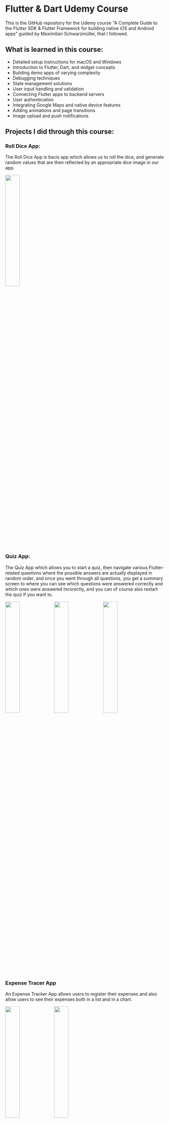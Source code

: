 # Flutter & Dart Udemy Course 

This is the GitHub repository for the Udemy course "A Complete Guide to the Flutter SDK & Flutter Framework for building native iOS and Android apps" guided by Maximilian Schwarzmüller, that I followed.

## What is learned in this course:
- Detailed setup instructions for macOS and Windows
- Introduction to Flutter, Dart, and widget concepts
- Building demo apps of varying complexity
- Debugging techniques
- State management solutions
- User input handling and validation
- Connecting Flutter apps to backend servers
- User authentication
- Integrating Google Maps and native device features
- Adding animations and page transitions
- Image upload and push notifications

## Projects I did through this course:

### Roll Dice App: 
The Roll Dice App is bacis app which allows us to roll the dice, and generate random values that are then reflected by an appropriate dice image in our app. 

<img src="https://github.com/anna02272/Flutter-Udemy/assets/96575598/611ddcbd-b925-4621-905d-59cf9b365f4e" width="30%"> 

### Quiz App:
The Quiz App which allows you to start a quiz, then navigate various Flutter-related questions where the possible answers are actually displayed in random order, and once you went through all questions, you get a summary screen to where you can see which questions were answered correctly and which ones were answered incorectly, and you can of course also restart the quiz if you want to.

<img src="https://github.com/anna02272/Flutter-Udemy/assets/96575598/07ec4f61-67e6-4d1f-a0f4-77cd20afd53e" width="30%"> 
<img src="https://github.com/anna02272/Flutter-Udemy/assets/96575598/7ae2d83a-e09d-4ca3-82c5-e77231169992" width="30%"> 
<img src="https://github.com/anna02272/Flutter-Udemy/assets/96575598/bc228cc7-515e-4988-93ee-b0d927a6cc9b" width="30%"> 

### Expense Tracer App
An Expense Tracker App allows users to register their expenses and also allow users to see their expenses both in a list and in a chart.

<img src="https://github.com/anna02272/Flutter-Udemy/assets/96575598/954d870c-de00-41ee-8dda-794ea28d20a6" width="30%">
<img src="https://github.com/anna02272/Flutter-Udemy/assets/96575598/820f698f-839a-40cd-9ffa-8ba3fca30f80" width="30%">

### Todo App
A Todo App featuring buttons for task checking, unchecking, and sorting tasks in ascending or descending order. 

<img src="https://github.com/anna02272/Flutter-Udemy/assets/96575598/ea9fb88a-d38c-4def-9106-f23b15f2b76b" width="30%">

### Meals App
The Meals App which allows users to browse various meal categories, pick meals, and read the meal ingredients and instructions, mark meals as favorites, switch between all meals and favorited meals, and also switch to a totally different page where various filters can be set to filter the meals that will actually be shown in this all meals area.

<img src="https://github.com/anna02272/Flutter-Udemy/assets/96575598/b499585f-7f28-4212-acfc-0634e86363b4" width="30%">
<img src="https://github.com/anna02272/Flutter-Udemy/assets/96575598/df1cc2dd-37aa-45a7-9cff-fd6e7815fd58" width="30%">
<img src="https://github.com/anna02272/Flutter-Udemy/assets/96575598/e415f9ef-1fcb-4c4a-9d5d-54f7e79d5e45" width="30%">
<img src="https://github.com/anna02272/Flutter-Udemy/assets/96575598/9f388c48-b2cf-4073-9374-c0f81655343e" width="30%">
<img src="https://github.com/anna02272/Flutter-Udemy/assets/96575598/3c1838a0-6621-453f-93bd-0d1446cfb6b6" width="30%">
<img src="https://github.com/anna02272/Flutter-Udemy/assets/96575598/f7aedd65-0031-4ca2-9452-b433f5f97dd6" width="30%">

### Shopping List App
The Shopping List app allows users to maintain and manage their shopping lists by adding items with  details such as the item name, quantity, and category.

<img src="https://github.com/anna02272/Flutter-Udemy/assets/96575598/ff9fd50b-896e-45a6-bf3e-9ccbc277e577" width="30%">
<img src="https://github.com/anna02272/Flutter-Udemy/assets/96575598/6909a894-311a-40bf-bee1-ad33db7bb5d5" width="30%">
<img src="https://github.com/anna02272/Flutter-Udemy/assets/96575598/7ee07402-3f9c-4f17-90f8-cd4b53f54f37" width="30%">

### Favorite Places App
The Favorite Places App allows users to save and manage their favorite locations by taking a picture of a location, adding the current location automatically, and save the details of their favorite places for future reference.

<img src="https://github.com/anna02272/Flutter-Udemy/assets/96575598/c8046470-d276-4ceb-8041-14ac65b7de09" width="30%">
<img src="https://github.com/anna02272/Flutter-Udemy/assets/96575598/2589f026-56ec-4e11-9487-e8a43047eab4" width="30%">
<img src="https://github.com/anna02272/Flutter-Udemy/assets/96575598/98d22cf0-6628-48c7-bad0-2f97803b8ad5" width="30%">
<img src="https://github.com/anna02272/Flutter-Udemy/assets/96575598/20efc88f-50a2-4e95-850a-c56b759a551c" width="30%">

### Chat App
A chat application allows users to send and receive messages, features push notifications for new messages, enforces user authentication for account creation and login, and requires users to upload an image during the signup process. 

<img src="https://github.com/anna02272/Flutter-Udemy/assets/96575598/1d480277-5a7c-46a0-9a50-3aab7148d3da" width="30%">
<img src="https://github.com/anna02272/Flutter-Udemy/assets/96575598/ee6b1f58-b1d8-4b05-8940-19e405718e6b" width="30%">
<img src="https://github.com/anna02272/Flutter-Udemy/assets/96575598/76814b39-1dff-47f0-b81c-29ec5a5c4416" width="30%">


<img src="https://github.com/anna02272/Flutter-Udemy/assets/96575598/d17fdb53-b3f9-4380-bf6d-1ecab7f1e250" width= "30%">




